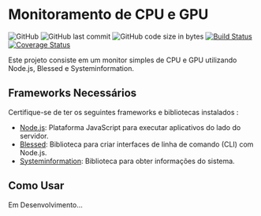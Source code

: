 # Monitoramento de CPU e GPU

![GitHub](https://img.shields.io/github/license/seu_usuario/monitor-cpu-gpu)
![GitHub last commit](https://img.shields.io/github/last-commit/seu_usuario/monitor-cpu-gpu)
![GitHub code size in bytes](https://img.shields.io/github/languages/code-size/seu_usuario/monitor-cpu-gpu)
[![Build Status](https://travis-ci.org/seu_usuario/monitor-cpu-gpu.svg?branch=main)](https://travis-ci.org/seu_usuario/monitor-cpu-gpu)
[![Coverage Status](https://coveralls.io/repos/github/seu_usuario/monitor-cpu-gpu/badge.svg?branch=main)](https://coveralls.io/github/seu_usuario/monitor-cpu-gpu?branch=main)

Este projeto consiste em um monitor simples de CPU e GPU utilizando Node.js, Blessed e Systeminformation.

## Frameworks Necessários

Certifique-se de ter os seguintes frameworks e bibliotecas instalados :

- [Node.js](https://nodejs.org/): Plataforma JavaScript para executar aplicativos do lado do servidor.
- [Blessed](https://www.npmjs.com/package/blessed): Biblioteca para criar interfaces de linha de comando (CLI) com Node.js.
- [Systeminformation](https://www.npmjs.com/package/systeminformation): Biblioteca para obter informações do sistema.

## Como Usar
Em Desenvolvimento...
